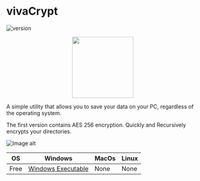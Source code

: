 # vivaCrypt
![version](https://img.shields.io/badge/version-1.0-blue)

<p align="center">
    <img src="https://i.imgur.com/IpvCIly.jpg" height="160">
</p>


A simple utility that allows you to save your data on your PC, regardless of the operating system.

The first version contains AES 256 encryption. Quickly and Recursively encrypts your directories.


![Image alt](https://i.imgur.com/Y1Mwarw.jpg)


|       OS       | Windows        | MacOs          | Linux          |
| -------------- | -------------- | -------------- | -------------- |
| Free           | [Windows Executable](https://github.com/nikitakruglovx/vivaCrypt/releases/download/aes256/vivaCrypt-windows-portable-x64-86-v.1.0.zip)  |  None  | None           |

